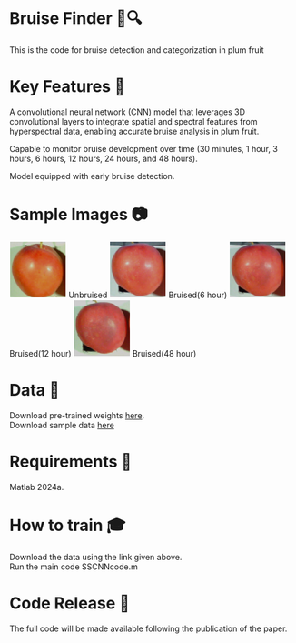 #  Bruise Finder 🍒🔍 


This is the code for bruise detection and categorization in plum fruit

#  Key Features 🔑 
A convolutional neural network (CNN) model that leverages 3D convolutional layers to integrate spatial and spectral features from hyperspectral data, enabling accurate bruise analysis in plum fruit. 

Capable to monitor bruise development over time (30 minutes, 1 hour, 3 hours, 6 hours, 12 hours, 24 hours, and 48 hours).

Model equipped with early bruise detection.

# Sample Images 📷

<img src="D2T5P1_before.png" alt="" width="100"/> Unbruised
<img src="D2T5P1_6.png" alt="" width="100"/> Bruised(6 hour)
<img src="D2T5P1_12.png" alt="" width="100"/>Bruised(12 hour)
<img src="D2T5P1_48.png" alt="" width="100"/> Bruised(48 hour)

# Data 💾 
Download pre-trained weights [here](https://drive.google.com/file/d/1zSMGakhsenXTL4AzUN68OGVbuOdDq3CP/view?usp=drive_link).                                                                                  
Download sample data [here](https://drive.google.com/file/d/1lrrXnaK_AN7pkNMgXPxT-J6yTcCHQbk6/view?usp=drive_link)

# Requirements 🔧

Matlab 2024a.

# How to train 🎓 
  Download the data using the link given above.<br> Run the main code SSCNNcode.m

# Code Release 📂

The full code will be made available following the publication of the paper.
